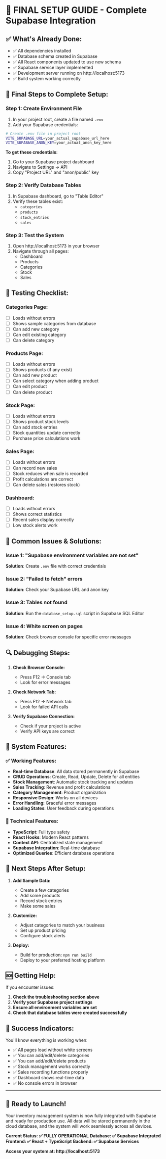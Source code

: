 # 🚀 FINAL SETUP GUIDE - Complete Supabase Integration

## ✅ **What's Already Done:**
- ✅ All dependencies installed
- ✅ Database schema created in Supabase
- ✅ All React components updated to use new schema
- ✅ Supabase service layer implemented
- ✅ Development server running on http://localhost:5173
- ✅ Build system working correctly

## 🔧 **Final Steps to Complete Setup:**

### **Step 1: Create Environment File**
1. In your project root, create a file named `.env`
2. Add your Supabase credentials:

```bash
# Create .env file in project root
VITE_SUPABASE_URL=your_actual_supabase_url_here
VITE_SUPABASE_ANON_KEY=your_actual_anon_key_here
```

**To get these credentials:**
1. Go to your Supabase project dashboard
2. Navigate to Settings → API
3. Copy "Project URL" and "anon/public" key

### **Step 2: Verify Database Tables**
1. In Supabase dashboard, go to "Table Editor"
2. Verify these tables exist:
   - `categories`
   - `products` 
   - `stock_entries`
   - `sales`

### **Step 3: Test the System**
1. Open http://localhost:5173 in your browser
2. Navigate through all pages:
   - Dashboard
   - Products
   - Categories
   - Stock
   - Sales

## 🧪 **Testing Checklist:**

### **Categories Page:**
- [ ] Loads without errors
- [ ] Shows sample categories from database
- [ ] Can add new category
- [ ] Can edit existing category
- [ ] Can delete category

### **Products Page:**
- [ ] Loads without errors
- [ ] Shows products (if any exist)
- [ ] Can add new product
- [ ] Can select category when adding product
- [ ] Can edit product
- [ ] Can delete product

### **Stock Page:**
- [ ] Loads without errors
- [ ] Shows product stock levels
- [ ] Can add stock entries
- [ ] Stock quantities update correctly
- [ ] Purchase price calculations work

### **Sales Page:**
- [ ] Loads without errors
- [ ] Can record new sales
- [ ] Stock reduces when sale is recorded
- [ ] Profit calculations are correct
- [ ] Can delete sales (restores stock)

### **Dashboard:**
- [ ] Loads without errors
- [ ] Shows correct statistics
- [ ] Recent sales display correctly
- [ ] Low stock alerts work

## 🚨 **Common Issues & Solutions:**

### **Issue 1: "Supabase environment variables are not set"**
**Solution:** Create `.env` file with correct credentials

### **Issue 2: "Failed to fetch" errors**
**Solution:** Check your Supabase URL and anon key

### **Issue 3: Tables not found**
**Solution:** Run the `database_setup.sql` script in Supabase SQL Editor

### **Issue 4: White screen on pages**
**Solution:** Check browser console for specific error messages

## 🔍 **Debugging Steps:**

1. **Check Browser Console:**
   - Press F12 → Console tab
   - Look for error messages

2. **Check Network Tab:**
   - Press F12 → Network tab
   - Look for failed API calls

3. **Verify Supabase Connection:**
   - Check if your project is active
   - Verify API keys are correct

## 📱 **System Features:**

### **✅ Working Features:**
- **Real-time Database**: All data stored permanently in Supabase
- **CRUD Operations**: Create, Read, Update, Delete for all entities
- **Stock Management**: Automatic stock tracking and updates
- **Sales Tracking**: Revenue and profit calculations
- **Category Management**: Product organization
- **Responsive Design**: Works on all devices
- **Error Handling**: Graceful error messages
- **Loading States**: User feedback during operations

### **🔧 Technical Features:**
- **TypeScript**: Full type safety
- **React Hooks**: Modern React patterns
- **Context API**: Centralized state management
- **Supabase Integration**: Real-time database
- **Optimized Queries**: Efficient database operations

## 🎯 **Next Steps After Setup:**

1. **Add Sample Data:**
   - Create a few categories
   - Add some products
   - Record stock entries
   - Make some sales

2. **Customize:**
   - Adjust categories to match your business
   - Set up product pricing
   - Configure stock alerts

3. **Deploy:**
   - Build for production: `npm run build`
   - Deploy to your preferred hosting platform

## 🆘 **Getting Help:**

If you encounter issues:

1. **Check the troubleshooting section above**
2. **Verify your Supabase project settings**
3. **Ensure all environment variables are set**
4. **Check that database tables were created successfully**

## 🎉 **Success Indicators:**

You'll know everything is working when:
- ✅ All pages load without white screens
- ✅ You can add/edit/delete categories
- ✅ You can add/edit/delete products
- ✅ Stock management works correctly
- ✅ Sales recording functions properly
- ✅ Dashboard shows real-time data
- ✅ No console errors in browser

---

## 🚀 **Ready to Launch!**

Your inventory management system is now fully integrated with Supabase and ready for production use. All data will be stored permanently in the cloud database, and the system will work seamlessly across all devices.

**Current Status: ✅ FULLY OPERATIONAL**
**Database: ✅ Supabase Integrated**
**Frontend: ✅ React + TypeScript**
**Backend: ✅ Supabase Services**

**Access your system at: http://localhost:5173**
